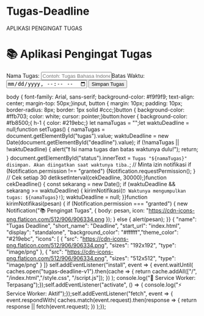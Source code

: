 # Tugas-Deadline
APLIKASI PENGINGAT TUGAS 
<!DOCTYPE html><html lang="id"><head>  <meta charset="UTF-8"> <meta name="viewport" content="width=device-width, initial-scale=1.0"><title>TugasDeadline</title>  <linkrel="stylesheet"href="style.css">  <!-- Tambahan untuk PWA -->  <link rel="manifest" href="manifest.json">  <meta name="theme-color" content="#219ebc"></head><body> <h1>📚 Aplikasi Pengingat Tugas</h1>  <label for="tugas">Nama Tugas:</label>  <input type="text" id="tugas" placeholder="Contoh: Tugas Bahasa Indonesia"><label for="deadline">Batas Waktu:</label>  <input type="datetime-local" id="deadline">  <button onclick="setTugas()">Simpan Tugas</button> <p id="status"></p> <script src="script.js"></script>  <!-- Daftarkan Service Worker -->  <script>    if ("serviceWorker" in navigator) {      navigator.serviceWorker.register("service-worker.js")        .then(() => console.log("✅ Service Worker terdaftar"))        .catch(err => console.error("❌ Gagal daftar SW:", err));    }  </script></body></html>
body { font-family: Arial, sans-serif;  background-color: #f9f9f9;  text-align: center;  margin-top: 50px;}input, button {  margin: 10px;  padding: 10px;  border-radius: 8px;  border: 1px solid #ccc;}button {  background-color: #ffb703;  color: white;  cursor: pointer;}button:hover {  background-color: #fb8500;{ h-1 {  color: #219ebc;}
let namaTugas = "";let waktuDeadline = null;function setTugas() {  namaTugas = document.getElementById("tugas").value;  waktuDeadline = new Date(document.getElementById("deadline").value);  if (!namaTugas || !waktuDeadline) {    alert("❗ Isi nama tugas dan batas waktunya dulu!");    return;  }  document.getElementById("status").innerText =    `Tugas "${namaTugas}" disimpan. Akan diingatkan saat waktunya tiba.`;  // Minta izin notifikasi  if (Notification.permission !== "granted") {Notification.requestPermission();  } // Cek setiap 30 detiksetInterval(cekDeadline, 30000);}function cekDeadline() {  const sekarang = new Date();  if (waktuDeadline && sekarang >= waktuDeadline) {    kirimNotifikasi(`⏰ Waktunya mengumpulkan tugas: ${namaTugas}!`);    waktuDeadline = null;  }}function kirimNotifikasi(pesan) {  if (Notification.permission === "granted") {    new Notification("📚 Pengingat Tugas", {      body: pesan,      icon: "https://cdn-icons-png.flaticon.com/512/906/906334.png  });  } else {    alert(pesan);  }}
{  "name": "Tugas Deadline",  "short_name": "Deadline",  "start_url": "index.html",  "display": "standalone", "background_color": "#ffffff","theme_color": "#219ebc",  "icons": [    {      "src": "https://cdn-icons-png.flaticon.com/512/906/906334.png",      "sizes": "192x192",      "type": "image/png"    },    {      "src": "https://cdn-icons-png.flaticon.com/512/906/906334.png",      "sizes": "512x512",      "type": "image/png"    }  ]}
self.addEventListener("install", event => {  event.waitUntil(    caches.open("tugas-deadline-v1").then(cache => {      return cache.addAll(["/", "/index.html","/style.css", "/script.js"]);    })  );  console.log("🧩 Service Worker: Terpasang");});self.addEventListener("activate", () => {  console.log("⚡ Service Worker: Aktif");});self.addEventListener("fetch", event => {  event.respondWith(    caches.match(event.request).then(response => {      return response || fetch(event.request);    })  );});
